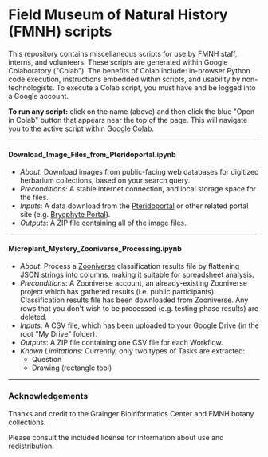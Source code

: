 # Field Museum of Natural History (FMNH) scripts
This repository contains miscellaneous scripts for use by FMNH staff, interns, and volunteers.  These scripts are generated within Google Colaboratory ("Colab").  The benefits of Colab include: in-browser Python code execution, instructions embedded within scripts, and usability by non-technologists.  To execute a Colab script, you must have and be logged into a Google account.

**To run any script:** click on the name (above) and then click the blue "Open in Colab" button that appears near the top of the page.  This will navigate you to the active script within Google Colab.

-----
#### Download_Image_Files_from_Pteridoportal.ipynb
- _About_: Download images from public-facing web databases for digitized herbarium collections, based on your search query.
- _Preconditions_: A stable internet connection, and local storage space for the files.
- _Inputs_: A data download from the [Pteridoportal](https://www.pteridoportal.org/portal/index.php) or other related portal site (e.g. [Bryophyte Portal](https://bryophyteportal.org/portal/)).
- _Outputs_: A ZIP file containing all of the image files.

-----

#### Microplant_Mystery_Zooniverse_Processing.ipynb
- _About_: Process a [Zooniverse]() classification results file by flattening JSON strings into columns, making it suitable for spreadsheet analysis.
- _Preconditions_: A Zooniverse account, an already-existing Zooniverse project which has gathered results (i.e. public participants).  Classification results file has been downloaded from Zooniverse.  Any rows that you don't wish to be processed (e.g. testing phase results) are deleted.
- _Inputs_: A CSV file, which has been uploaded to your Google Drive (in the root "My Drive" folder).
- _Outputs_: A ZIP file containing one CSV file for each Workflow.
- _Known Limitations_: Currently, only two types of Tasks are extracted:
  - Question
  - Drawing (rectangle tool)

-----
### Acknowledgements

Thanks and credit to the Grainger Bioinformatics Center and FMNH botany collections.

Please consult the included license for information about use and redistribution.
